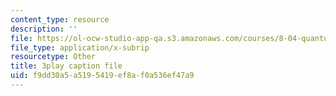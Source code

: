 ```yaml
---
content_type: resource
description: ''
file: https://ol-ocw-studio-app-qa.s3.amazonaws.com/courses/8-04-quantum-physics-i-spring-2016/f9dd30a5a5195419ef8af0a536ef47a9_w49WAat6ymk.srt
file_type: application/x-subrip
resourcetype: Other
title: 3play caption file
uid: f9dd30a5-a519-5419-ef8a-f0a536ef47a9
---
```


